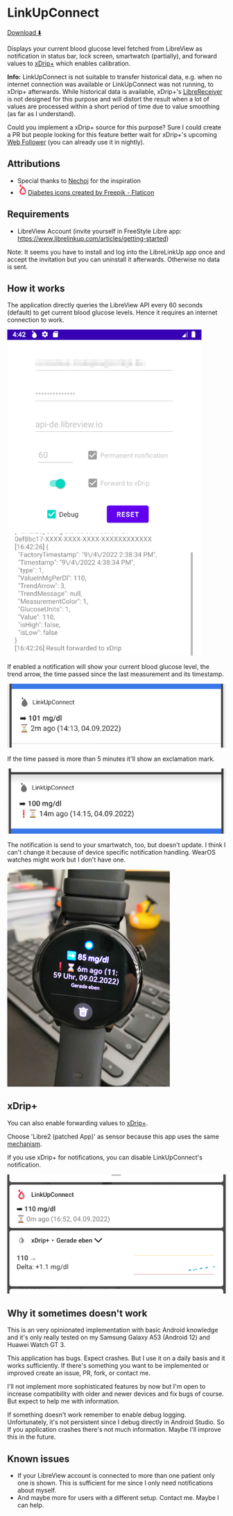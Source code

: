 # LinkUpConnect

[Download ⬇️](https://github.com/cmtjk/LinkUpConnect/releases)

Displays your current blood glucose level fetched from LibreView as notification in status bar, lock screen, smartwatch (partially), and forward values to [xDrip+](https://jamorham.github.io/#xdrip-plus) which enables calibration.

**Info:** LinkUpConnect is not suitable to transfer historical data, e.g. when no internet connection was available or LinkUpConnect was not running, to xDrip+ afterwards.
While historical data is available, xDrip+'s [LibreReceiver](https://github.com/NightscoutFoundation/xDrip/blob/master/app/src/main/java/com/eveningoutpost/dexdrip/LibreReceiver.java#L45) is not designed for this purpose and will distort the result when a lot of values are processed within a short period of time due to value smoothing (as far as I understand).

Could you implement a xDrip+ source for this purpose? Sure I could create a PR but people looking for this feature better wait for xDrip+'s upcoming [Web Follower](https://xdrip.readthedocs.io/en/latest/install/webfollower/) (you can already use it in nightly).


## Attributions
- Special thanks to [Nechoj](https://insulinclub.de/core/index.php?user/46518-nechoj/) for the inspiration
- ![](img/blood_sugar_icon.png)[Diabetes icons created by Freepik - Flaticon](https://www.flaticon.com/free-icons/diabetes "diabetes icons")

## Requirements
- LibreView Account (invite yourself in FreeStyle Libre app: https://www.librelinkup.com/articles/getting-started)

Note: It seems you have to install and log into the LibreLinkUp app once and accept the invitation but you can uninstall it afterwards. Otherwise no data is sent.

## How it works
The application directly queries the LibreView API every 60 seconds (default) to get current blood glucose levels. Hence it requires an internet connection to work.

![](img/layout_view.png)

If enabled a notification will show your current blood glucose level, the trend arrow, the time passed since the last measurement and its timestamp.

![](img/notification_android9.png)

If the time passed is more than 5 minutes it'll show an exclamation mark.

![](img/notification_outdated_android9.png)

The notification is send to your smartwatch, too, but doesn't update. I think I can't change it because of device specific notification handling. WearOS watches might work but I don't have one.

![](img/huaweiwatchgt3.jpg)


## xDrip+
You can also enable forwarding values to [xDrip+](https://jamorham.github.io/#xdrip-plus).

Choose 'Libre2 (patched App)' as sensor because this app uses the same [mechanism](https://github.com/NightscoutFoundation/xDrip/blob/master/app/src/main/java/com/eveningoutpost/dexdrip/LibreReceiver.java#L45).

If you use xDrip+ for notifications, you can disable LinkUpConnect's notification.

![](img/notification_and_xdrip.png)

## Why it sometimes doesn't work
This is an very opinionated implementation with basic Android knowledge and it's only really tested on my Samsung Galaxy A53 (Android 12) and Huawei Watch GT 3.

This application has bugs. Expect crashes. But I use it on a daily basis and it works sufficiently. If there's something you want to be implemented or improved create an issue, PR, fork, or contact me.

I'll not implement more sophisticated features by now but I'm open to increase compatibility with older and newer devices and fix bugs of course. But expect to help me with information.

If something doesn't work remember to enable debug logging. Unfortunately, it's not persistent since I debug directly in Android Studio. So If you application crashes there's not much information. Maybe I'll improve this in the future.


## Known issues
- If your LibreView account is connected to more than one patient only one is shown. This is sufficient for me since I only need notifications about myself.
- And maybe more for users with a different setup. Contact me. Maybe I can help.
